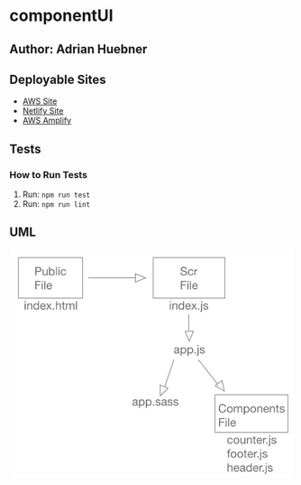 # componentUI

## Author: Adrian Huebner

## Deployable Sites

* [AWS Site](http://lab27reacttesting.s3-website-us-west-2.amazonaws.com/#)
* [Netlify Site](https://condescending-clarke-97efc5.netlify.com/)
* [AWS Amplify](https://master.d3fxnyigoiez1u.amplifyapp.com/)

## Tests

### How to Run Tests

  1. Run: `npm run test`
  2. Run: `npm run lint`

## UML

![UML for Lab 27 with File Structure](./assets/UMLforLab27.png)
